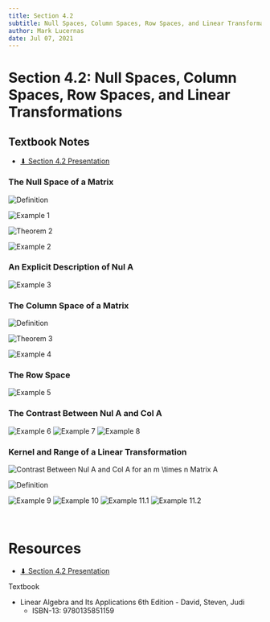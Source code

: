 ```yaml
---
title: Section 4.2
subtitle: Null Spaces, Column Spaces, Row Spaces, and Linear Transformations
author: Mark Lucernas
date: Jul 07, 2021
---
```



# Section 4.2: Null Spaces, Column Spaces, Row Spaces, and Linear Transformations

## Textbook Notes

- [⬇ Section 4.2 Presentation](file:../../../../../../files/summer-2021/MATH-254/notes/ch-4/sec_4-2/sec_4-2_presentation.pptx)

### The Null Space of a Matrix

![Definition](../../../../../../files/summer-2021/MATH-254/notes/ch-4/sec_4-2/sec_4-2_definition_null_space.png)

![Example 1](../../../../../../files/summer-2021/MATH-254/notes/ch-4/sec_4-2/sec_4-2_example_1.png)

![Theorem 2](../../../../../../files/summer-2021/MATH-254/notes/ch-4/sec_4-2/sec_4-2_theorem_2.png)

![Example 2](../../../../../../files/summer-2021/MATH-254/notes/ch-4/sec_4-2/sec_4-2_example_2.png)

### An Explicit Description of Nul A

![Example 3](../../../../../../files/summer-2021/MATH-254/notes/ch-4/sec_4-2/sec_4-2_example_3.png)

### The Column Space of a Matrix

![Definition](../../../../../../files/summer-2021/MATH-254/notes/ch-4/sec_4-2/sec_4-2_definition_column_space.png)

![Theorem 3](../../../../../../files/summer-2021/MATH-254/notes/ch-4/sec_4-2/sec_4-2_theorem_3.png)

![Example 4](../../../../../../files/summer-2021/MATH-254/notes/ch-4/sec_4-2/sec_4-2_example_4.png)

### The Row Space

![Example 5](../../../../../../files/summer-2021/MATH-254/notes/ch-4/sec_4-2/sec_4-2_example_5.png)

### The Contrast Between Nul A and Col A

![Example 6](../../../../../../files/summer-2021/MATH-254/notes/ch-4/sec_4-2/sec_4-2_example_6.png)
![Example 7](../../../../../../files/summer-2021/MATH-254/notes/ch-4/sec_4-2/sec_4-2_example_7.png)
![Example 8](../../../../../../files/summer-2021/MATH-254/notes/ch-4/sec_4-2/sec_4-2_example_8.png)

### Kernel and Range of a Linear Transformation

![Contrast Between Nul A and Col A for an $m \times n$ Matrix A](../../../../../../files/summer-2021/MATH-254/notes/ch-4/sec_4-2/sec_4-2_table_contrast_between_nul_a_and_col_a.png)

![Definition](../../../../../../files/summer-2021/MATH-254/notes/ch-4/sec_4-2/sec_4-2_definition_linear_transformation.png)

![Example 9](../../../../../../files/summer-2021/MATH-254/notes/ch-4/sec_4-2/sec_4-2_example_9.png)
![Example 10](../../../../../../files/summer-2021/MATH-254/notes/ch-4/sec_4-2/sec_4-2_example_10.png)
![Example 11.1](../../../../../../files/summer-2021/MATH-254/notes/ch-4/sec_4-2/sec_4-2_example_11-1.png)
![Example 11.2](../../../../../../files/summer-2021/MATH-254/notes/ch-4/sec_4-2/sec_4-2_example_11-2.png)

<br>

# Resources

- [⬇ Section 4.2 Presentation](file:../../../../../../files/summer-2021/MATH-254/notes/ch-4/sec_4-2/sec_4-2_presentation.pptx)

Textbook

+ Linear Algebra and Its Applications 6th Edition - David, Steven, Judi
  + ISBN-13: 9780135851159

